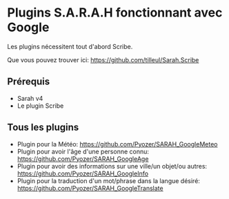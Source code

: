 ﻿Plugins S.A.R.A.H fonctionnant avec Google
================================================================================

Les plugins nécessitent tout d'abord Scribe.

Que vous pouvez trouver ici: https://github.com/tilleul/Sarah.Scribe


Prérequis
---------
- Sarah v4
- Le plugin Scribe

Tous les plugins
----------------

- Plugin pour la Météo: https://github.com/Pyozer/SARAH_GoogleMeteo
- Plugin pour avoir l'âge d'une personne connu: https://github.com/Pyozer/SARAH_GoogleAge
- Plugin pour avoir des informations sur une ville/un objet/ou autres: https://github.com/Pyozer/SARAH_GoogleInfo
- Plugin pour la traduction d'un mot/phrase dans la langue désiré: https://github.com/Pyozer/SARAH_GoogleTranslate